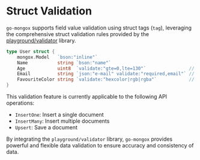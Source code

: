 # Struct Validation
`go-mongox` supports field value validation using struct tags (`tag`), leveraging the comprehensive struct validation rules provided by the [playground/validator](https://github.com/go-playground/validator) library.

```go
type User struct {
	mongox.Model   `bson:"inline"`
	Name           string `bson:"name"`
	Age            uint8  `validate:"gte=0,lte=130"`                // Ensures age is between 0 and 130 years
	Email          string `json:"e-mail" validate:"required,email"` // Field must be present and follow email format
	FavouriteColor string `validate:"hexcolor|rgb|rgba"`            // Ensures the color value is either in hex, RGB, or RGBA format
}
```

This validation feature is currently applicable to the following API operations:
- `InsertOne`: Insert a single document
- `InsertMany`: Insert multiple documents
- `Upsert`: Save a document

By integrating the `playground/validator` library, `go-mongox` provides powerful and flexible data validation to ensure accuracy and consistency of data.